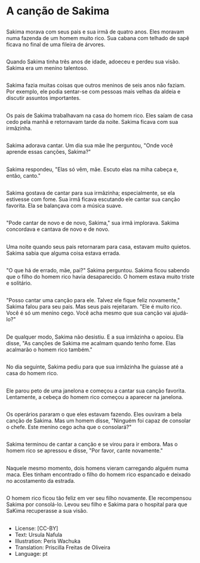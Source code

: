 # A canção de Sakima

##
Sakima morava com seus pais e sua irmã de quatro anos. Eles moravam numa fazenda de um homem muito rico. Sua cabana com telhado de sapê ficava no final de uma fileira de árvores.

##
Quando Sakima tinha três anos de idade, adoeceu e perdeu sua visão. Sakima era um menino talentoso.

##
Sakima fazia muitas coisas que outros meninos de seis anos não faziam. Por exemplo, ele podia sentar-se com pessoas mais velhas da aldeia e discutir assuntos importantes.

##
Os pais de Sakima trabalhavam na casa do homem rico. Eles saíam de casa cedo pela manhã e retornavam tarde da noite. Sakima ficava com sua irmãzinha.

##
Sakima adorava cantar. Um dia sua mãe lhe perguntou, "Onde você aprende essas canções, Sakima?"

##
Sakima respondeu, "Elas só vêm, mãe. Escuto elas na miha cabeça e, então, canto."

##
Sakima gostava de cantar para sua irmãzinha; especialmente, se ela estivesse com fome. Sua irmã ficava escutando ele cantar sua canção favorita. Ela se balançava com a música suave.

##
"Pode cantar de novo e de novo, Sakima," sua irmã implorava. Sakima concordava e cantava de novo e de novo.

##
Uma noite quando seus pais retornaram para casa, estavam muito quietos. Sakima sabia que alguma coisa estava errada.

##
"O que há de errado, mãe, pai?" Sakima perguntou. Sakima ficou sabendo que o filho do homem rico havia desaparecido. O homem estava muito triste e solitário.

##
"Posso cantar uma canção para ele. Talvez ele fique feliz novamente," Sakima falou para seu pais. Mas seus pais rejeitaram. "Ele é muito rico. Você é só um menino cego. Você acha mesmo que sua canção vai ajudá-lo?"

##
De qualquer modo, Sakima não desistiu. E a sua irmãzinha o apoiou. Ela disse, "As canções de Sakima me acalmam quando tenho fome. Elas acalmarão o homem rico também."

##
No dia seguinte, Sakima pediu para que sua irmãzinha lhe guiasse até a casa do homem rico.

##
Ele parou peto de uma janelona e começou a cantar sua canção favorita. Lentamente, a cebeça do homem rico começou a aparecer na janelona.

##
Os operários pararam o que eles estavam fazendo. Eles ouviram a bela canção de Sakima. Mas um homem disse, "Ninguém foi capaz de consolar o chefe. Este menino cego acha que o consolará?"

##
Sakima terminou de cantar a canção e se virou para ir embora. Mas o homem rico se apressou e disse, "Por favor, cante novamente."

##
Naquele mesmo momento, dois homens vieram carregando alguém numa maca. Eles tinham encontrado o filho do homem rico espancado e deixado no acostamento da estrada.

##
O homem rico ficou tão feliz em ver seu filho novamente. Ele recompensou Sakima por consolá-lo. Levou seu filho e Sakima para o hospital para que SaKima recuperasse a sua visão.

##
* License: [CC-BY]
* Text: Ursula Nafula
* Illustration: Peris Wachuka
* Translation: Priscilla Freitas de Oliveira
* Language: pt
